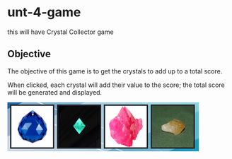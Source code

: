 # unt-4-game
this will have Crystal Collector game

## Objective
The objective of this game is to get the crystals to add up to a total score.

When clicked, each crystal will add their value to the score; the total score will be generated and displayed.

![crystal images](./assets/images/crystal_game_crystals.png)